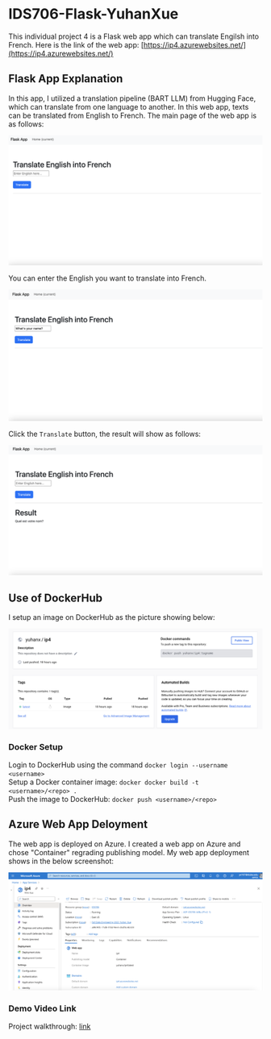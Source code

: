 # IDS706-Flask-YuhanXue

This individual project 4 is a Flask web app which can translate Engilsh into French.
Here is the link of the web app: [https://ip4.azurewebsites.net/](https://ip4.azurewebsites.net/)



## Flask App Explanation
In this app, I utilized a translation pipeline (BART LLM) from Hugging Face, which can translate from one language to another. In this web app, texts can be translated from English to French.
The main page of the web app is as follows:

![alt text](screenshots/main_page.png)

You can enter the English you want to translate into French.

![alt text](screenshots/input.png)

Click the `Translate` button, the result will show as follows:

![alt text](screenshots/output.png)



## Use of DockerHub
I setup an image on DockerHub as the picture showing below:

![alt text](screenshots/dockerhub.png)

### Docker Setup
Login to DockerHub using the command `docker login --username <username>` <br>
Setup a Docker container image: `docker docker build -t <username>/<repo> .`<br>
Push the image to DockerHub: `docker push <username>/<repo>`



## Azure Web App Deloyment
The web app is deployed on Azure. I created a web app on Azure and chose "Container" regrading publishing model. My web app deployment shows in the below screenshot:

![alt text](screenshots/azure.png)


### Demo Video Link
Project walkthrough: [link](link)
